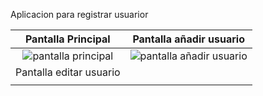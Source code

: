 Aplicacion para registrar usuarior


|                               Pantalla Principal                              |                                   Pantalla añadir usuario                                |
|:------------------------------------------------------------------------------:|:------------------------------------------------------------------------------:|
|   ![pantalla principal](https://github.com/saulhervas/listaUsuariosApp/assets/136034899/df36225e-05fe-4c5a-8279-6d28d4dace47)   |    ![pantalla añadir usuario](https://github.com/saulhervas/listaUsuariosApp/assets/136034899/5a442560-5ee6-41d0-854a-381129528105)    |
|                               Pantalla editar usuario                              |    
|       |         |
